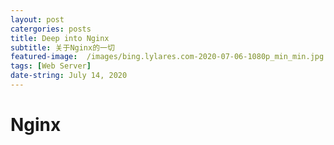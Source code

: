 ```yaml
---
layout: post
catergories: posts
title: Deep into Nginx
subtitle: 关于Nginx的一切
featured-image:  /images/bing.lylares.com-2020-07-06-1080p_min_min.jpg
tags: [Web Server] 
date-string: July 14, 2020
---
```


# Nginx 
